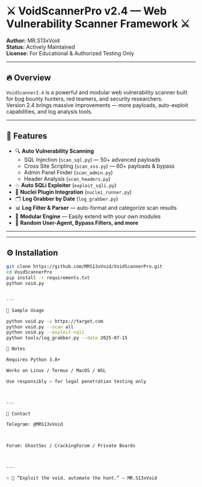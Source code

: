 # ⚔️ VoidScannerPro v2.4 — Web Vulnerability Scanner Framework ⚔️
**Author:** MR.S13xVoid  
**Status:** Actively Maintained  
**License:** For Educational & Authorized Testing Only

---

## 🔥 Overview
`VoidScanner2.4` is a powerful and modular web vulnerability scanner built for bug bounty hunters, red teamers, and security researchers.  
Version 2.4 brings massive improvements — more payloads, auto-exploit capabilities, and log analysis tools.

---

## 🧠 Features
- 🔍 **Auto Vulnerability Scanning**
  - SQL Injection (`scan_sql.py`) — 50+ advanced payloads
  - Cross Site Scripting (`scan_xss.py`) — 60+ payloads & bypass
  - Admin Panel Finder (`scan_admin.py`)
  - Header Analysis (`scan_headers.py`)
- 💥 **Auto SQLi Exploiter** (`exploit_sqli.py`)
- 🧪 **Nuclei Plugin Integration** (`nuclei_runner.py`)
- 🗂️ **Log Grabber by Date** (`log_grabber.py`)
- 📊 **Log Filter & Parser** — auto-format and categorize scan results
- 🧰 **Modular Engine** — Easily extend with your own modules
- 🔐 **Random User-Agent, Bypass Filters, and more**

---

---

## ⚙️ Installation
```bash
git clone https://github.com/MRS13xVoid/VoidScannerPro.git
cd VoidScannerPro
pip install -r requirements.txt
python void.py


---

🧪 Sample Usage

python void.py -u https://target.com
python void.py --scan all
python void.py --exploit-sqli
python tools/log_grabber.py --date 2025-07-15

📌 Notes

Requires Python 3.8+

Works on Linux / Termux / MacOS / WSL

Use responsibly — for legal penetration testing only



---

📡 Contact

Telegram: @MRS13xVoid



Forum: GhostSec / CrackingForum / Private Boards



---

> 🧨 “Exploit the void, automate the hunt.” — MR.S13xVoid
